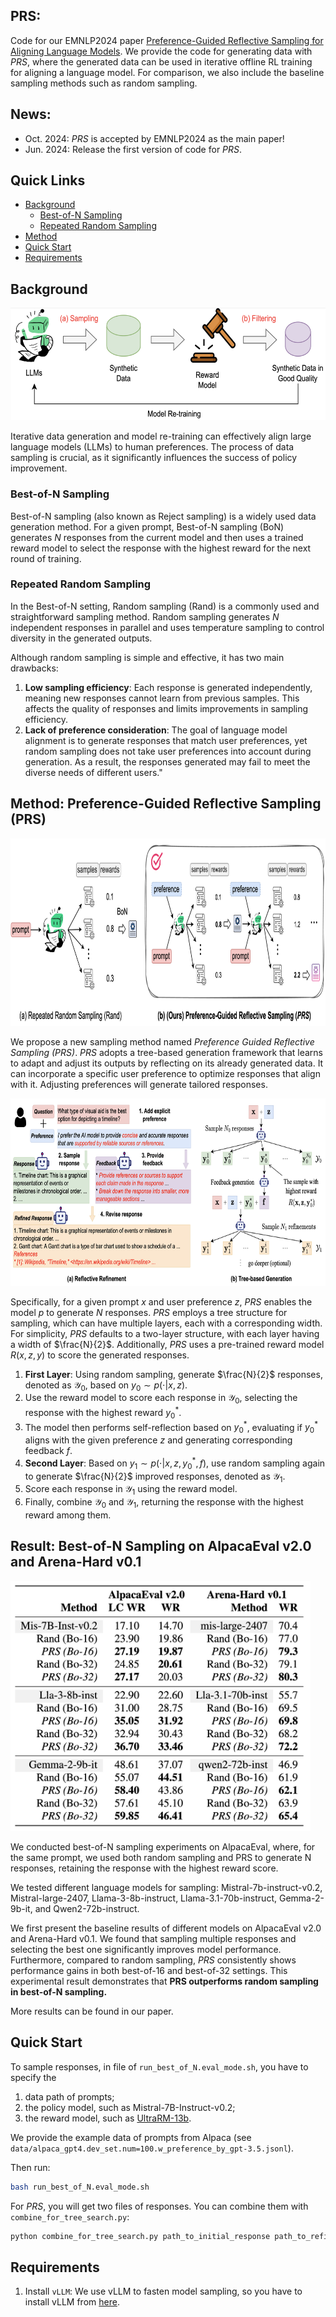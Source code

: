 ## PRS:
Code for our EMNLP2024 paper [Preference-Guided Reflective Sampling for Aligning Language Models](https://arxiv.org/abs/2408.12163). We provide the code for generating data with *PRS*, where the generated data can be used in iterative offline RL training for aligning a language model. For comparison, we also include the baseline sampling methods such as random sampling.

## News:
- Oct. 2024: *PRS* is accepted by EMNLP2024 as the main paper!
- Jun. 2024: Release the first version of code for *PRS*.

## Quick Links
  - [Background](#background)
    - [Best-of-N Sampling](#best-of-n-sampling)
    - [Repeated Random Sampling](#repeated-random-sampling)
  - [Method](#method-preference-guided-reflective-sampling-prs)
  - [Quick Start](#quick-start)
  - [Requirements](#requirements)

## Background
<img src="./figures/framework.png" height="180" alt="Description of Image">

Iterative data generation and model re-training can effectively align large language models (LLMs) to human preferences. The process of data sampling is crucial, as it significantly influences the success of policy improvement.


### Best-of-N Sampling
Best-of-N sampling (also known as Reject sampling) is a widely used data generation method. For a given prompt, Best-of-N sampling (BoN) generates  $N$ responses from the current model and then uses a trained reward model to select the response with the highest reward for the next round of training.

### Repeated Random Sampling
In the Best-of-N setting, Random sampling (Rand) is a commonly used and straightforward sampling method. Random sampling generates $N$ independent responses in parallel and uses temperature sampling to control diversity in the generated outputs.

Although random sampling is simple and effective, it has two main drawbacks:

1. **Low sampling efficiency**: Each response is generated independently, meaning new responses cannot learn from previous samples. This affects the quality of responses and limits improvements in sampling efficiency.
2. **Lack of preference consideration**: The goal of language model alignment is to generate responses that match user preferences, yet random sampling does not take user preferences into account during generation. As a result, the responses generated may fail to meet the diverse needs of different users."


## Method: Preference-Guided Reflective Sampling (PRS)
<img src="./figures/rand_vs_prs.png" height="300" alt="Description of Image">

We propose a new sampling method named *Preference Guided Reflective Sampling (PRS)*. *PRS* adopts a tree-based generation framework that learns to adapt and adjust its outputs by reflecting on its already generated data. It can incorporate a specific user preference to optimize responses that align with it. Adjusting preferences will generate tailored responses.


<img src="./figures/method.png" height="300" alt="Description of Image">

Specifically, for a given prompt $x$ and user preference $z$, *PRS* enables the model $p$ to generate $N$ responses. *PRS* employs a tree structure for sampling, which can have multiple layers, each with a corresponding width. For simplicity, *PRS* defaults to a two-layer structure, with each layer having a width of $\frac{N}{2}$. Additionally, *PRS* uses a pre-trained reward model $R(x, z, y)$ to score the generated responses.

1. **First Layer**: Using random sampling, generate $\frac{N}{2}$ responses, denoted as $\mathcal{Y}_0$, based on $y_0 \sim p(\cdot | x, z)$.
2. Use the reward model to score each response in $\mathcal{Y}_0$, selecting the response with the highest reward $y_0^*$.
3. The model then performs self-reflection based on $y_0^*$, evaluating if $y_0^*$ aligns with the given preference $z$ and generating corresponding feedback $f$.
4. **Second Layer**: Based on $y_1 \sim p(\cdot | x, z, y_0^*, f)$, use random sampling again to generate $\frac{N}{2}$ improved responses, denoted as $\mathcal{Y}_1$.
5. Score each response in $\mathcal{Y}_1$ using the reward model.
6. Finally, combine $\mathcal{Y}_0$ and $\mathcal{Y}_1$, returning the response with the highest reward among them.




## Result: Best-of-N Sampling on AlpacaEval v2.0 and Arena-Hard v0.1
<img src="./figures/result_BoN.png" height="400" alt="Description of Image">

We conducted best-of-N sampling experiments on AlpacaEval, where, for the same prompt, we used both random sampling and PRS to generate N responses, retaining the response with the highest reward score.

We tested different language models for sampling: Mistral-7b-instruct-v0.2, Mistral-large-2407, Llama-3-8b-instruct, Llama-3.1-70b-instruct, Gemma-2-9b-it, and Qwen2-72b-instruct.

We first present the baseline results of different models on AlpacaEval v2.0 and Arena-Hard v0.1. We found that sampling multiple responses and selecting the best one significantly improves model performance. Furthermore, compared to random sampling, *PRS* consistently shows performance gains in both best-of-16 and best-of-32 settings. This experimental result demonstrates that **PRS outperforms random sampling in best-of-N sampling.**

More results can be found in our paper.



## Quick Start
To sample responses, in file of `run_best_of_N.eval_mode.sh`, you have to specify the 

1. data path of prompts;
2. the policy model, such as Mistral-7B-Instruct-v0.2;
3. the reward model, such as [UltraRM-13b](https://huggingface.co/openbmb/UltraRM-13b). 

We provide the example data of prompts from Alpaca (see `data/alpaca_gpt4.dev_set.num=100.w_preference_by_gpt-3.5.jsonl`).

Then run:
```bash
bash run_best_of_N.eval_mode.sh
```

For *PRS*, you will get two files of responses. You can combine them with `combine_for_tree_search.py`:

```bash
python combine_for_tree_search.py path_to_initial_response path_to_refinement path_to_save
```

## Requirements

1. Install `vLLM`: We use vLLM to fasten model sampling, so you have to install vLLM from [here](https://docs.vllm.ai/en/latest/getting_started/installation.html).

